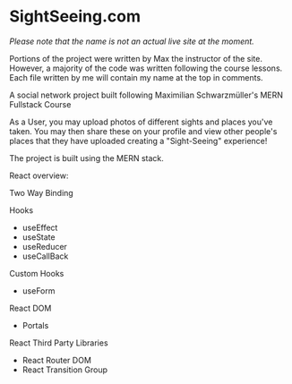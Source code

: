 # SightSeeing.com
*Please note that the name is not an actual live site at the moment.* 

Portions of the project were written by Max the instructor of the site. However, a majority of the code was written following the course lessons. Each file written by me will 
contain my name at the top in comments. 

A social network project built following Maximilian Schwarzmüller's MERN Fullstack Course

As a User, you may upload photos of different sights and places you've taken. You may then share these on your profile and view other people's places that they have uploaded creating a "Sight-Seeing" experience! 

The project is built using the MERN stack. 

React overview: 

Two Way Binding 

Hooks 
- useEffect
- useState
- useReducer
- useCallBack 

Custom Hooks 
- useForm 

React DOM 
- Portals 

React Third Party Libraries 
- React Router DOM 
- React Transition Group 




